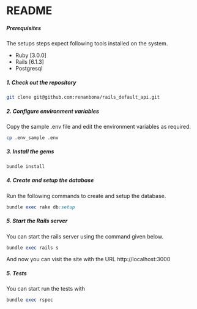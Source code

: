 # README

##### Prerequisites

The setups steps expect following tools installed on the system.

- Ruby [3.0.0]
- Rails [6.1.3]
- Postgresql

##### 1. Check out the repository

```bash
git clone git@github.com:renanbona/rails_default_api.git
```

##### 2. Configure environment variables

Copy the sample .env file and edit the environment variables as required.

```bash
cp .env_sample .env
```

##### 3. Install the gems

```ruby
bundle install
```

##### 4. Create and setup the database

Run the following commands to create and setup the database.

```ruby
bundle exec rake db:setup
```

##### 5. Start the Rails server

You can start the rails server using the command given below.

```ruby
bundle exec rails s
```

And now you can visit the site with the URL http://localhost:3000

##### 5. Tests

You can start run the tests with

```ruby
bundle exec rspec
```
